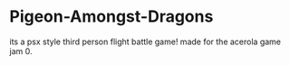 # Pigeon-Amongst-Dragons
its a psx style third person flight battle game! made for the acerola game jam 0.
